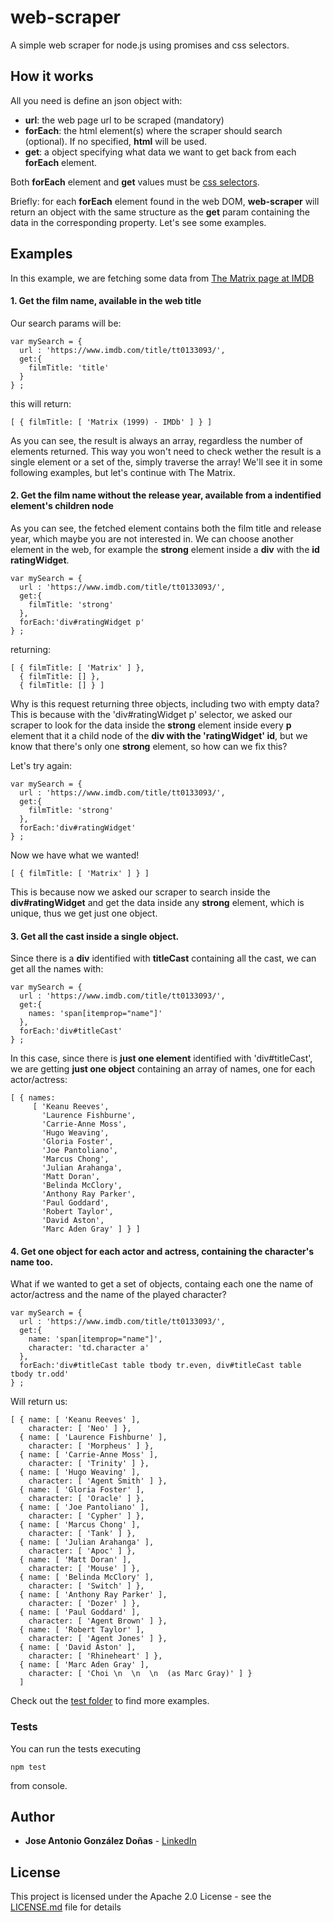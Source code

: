 # web-scraper
A simple web scraper for node.js using promises and css selectors.

## How it works

All you need is define an json object with:
* **url**: the web page url to be scraped (mandatory)
* **forEach**: the html element(s) where the scraper should search (optional).
If no specified, **html** will be used.
* **get**: a object specifying what data we want to get back from each **forEach** element.

Both **forEach** element and **get** values must be [css selectors](https://www.w3schools.com/cssref/css_selectors.asp).

Briefly:
for each **forEach** element found in the web DOM, **web-scraper** will return an object with the same structure as
the **get** param containing the data in the corresponding property. Let's see some examples.

## Examples

In this example, we are fetching some data from [The Matrix page at IMDB](https://www.imdb.com/title/tt0133093/)

#### 1. Get the film name, available in the web title

Our search params will be:

```
var mySearch = {
  url : 'https://www.imdb.com/title/tt0133093/',
  get:{
    filmTitle: 'title'
  }
} ;
```
this will return:

```
[ { filmTitle: [ 'Matrix (1999) - IMDb' ] } ]
```

As you can see, the result is always an array, regardless the number of elements returned.
This way you won't need to check wether the result is a single element or a set of the, simply
traverse the array! We'll see it in some following examples, but let's continue with The Matrix.

#### 2. Get the film name without the release year, available from a indentified element's children node

As you can see, the fetched element contains both the film title and release year, which maybe you
are not interested in. We can choose another element in the web, for example the **strong** element
inside a **div** with the **id ratingWidget**.

```
var mySearch = {
  url : 'https://www.imdb.com/title/tt0133093/',
  get:{
    filmTitle: 'strong'
  },
  forEach:'div#ratingWidget p'
} ;
```

returning:

```
[ { filmTitle: [ 'Matrix' ] },
  { filmTitle: [] },
  { filmTitle: [] } ]
```
Why is this request returning three objects, including two with empty data? This is because with
the 'div#ratingWidget p' selector, we asked our scraper to look for the data inside the **strong**
element inside every **p** element that it a child node of the **div with the 'ratingWidget' id**,
but we know that there's only one **strong** element, so how can we fix this?

Let's try again:

```
var mySearch = {
  url : 'https://www.imdb.com/title/tt0133093/',
  get:{
    filmTitle: 'strong'
  },
  forEach:'div#ratingWidget'
} ;
```

Now we have what we wanted!

```
[ { filmTitle: [ 'Matrix' ] } ]
```

This is because now we asked our scraper to search inside the **div#ratingWidget**
and get the data inside any **strong** element, which is unique, thus we get just
one object.

#### 3. Get all the cast inside a single object.

Since there is a **div** identified with **titleCast** containing all the cast, we can get
all the names with:

```
var mySearch = {
  url : 'https://www.imdb.com/title/tt0133093/',
  get:{
    names: 'span[itemprop="name"]'
  },
  forEach:'div#titleCast'
} ;
```

In this case, since there is **just one element** identified with 'div#titleCast', we are getting
**just one object** containing an array of names, one for each actor/actress:

```
[ { names:
     [ 'Keanu Reeves',
       'Laurence Fishburne',
       'Carrie-Anne Moss',
       'Hugo Weaving',
       'Gloria Foster',
       'Joe Pantoliano',
       'Marcus Chong',
       'Julian Arahanga',
       'Matt Doran',
       'Belinda McClory',
       'Anthony Ray Parker',
       'Paul Goddard',
       'Robert Taylor',
       'David Aston',
       'Marc Aden Gray' ] } ]
```

#### 4. Get one object for each actor and actress, containing the character's name too.

What if we wanted to get a set of objects, containg each one the name of actor/actress and
the name of the played character?

```
var mySearch = {
  url : 'https://www.imdb.com/title/tt0133093/',
  get:{
    name: 'span[itemprop="name"]',
    character: 'td.character a'
  },
  forEach:'div#titleCast table tbody tr.even, div#titleCast table tbody tr.odd'
} ;
```
Will return us:

```
[ { name: [ 'Keanu Reeves' ],
    character: [ 'Neo' ] },
  { name: [ 'Laurence Fishburne' ],
    character: [ 'Morpheus' ] },
  { name: [ 'Carrie-Anne Moss' ],
    character: [ 'Trinity' ] },
  { name: [ 'Hugo Weaving' ],
    character: [ 'Agent Smith' ] },
  { name: [ 'Gloria Foster' ],
    character: [ 'Oracle' ] },
  { name: [ 'Joe Pantoliano' ],
    character: [ 'Cypher' ] },
  { name: [ 'Marcus Chong' ],
    character: [ 'Tank' ] },
  { name: [ 'Julian Arahanga' ],
    character: [ 'Apoc' ] },
  { name: [ 'Matt Doran' ],
    character: [ 'Mouse' ] },
  { name: [ 'Belinda McClory' ],
    character: [ 'Switch' ] },
  { name: [ 'Anthony Ray Parker' ],
    character: [ 'Dozer' ] },
  { name: [ 'Paul Goddard' ],
    character: [ 'Agent Brown' ] },
  { name: [ 'Robert Taylor' ],
    character: [ 'Agent Jones' ] },
  { name: [ 'David Aston' ],
    character: [ 'Rhineheart' ] },
  { name: [ 'Marc Aden Gray' ],
    character: [ 'Choi \n  \n  \n  (as Marc Gray)' ] }
  ]
```

Check out the [test folder](https://github.com/jgdonas/web-scraper/tree/master/test) to find more examples.

### Tests

You can run the tests executing

```
npm test
```
from console.

## Author

* **Jose Antonio González Doñas** -  [LinkedIn](https://www.linkedin.com/in/jose-antonio-gonzalez-donas/)

## License

This project is licensed under the Apache 2.0 License - see the [LICENSE.md](LICENSE.md) file for details
